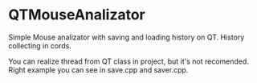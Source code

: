 # QTMouseAnalizator
Simple Mouse analizator with saving and loading history on QT. History collecting in cords.

You can realize thread from QT class in project, but it's not recomended. 
Right example you can see in save.cpp and saver.cpp.
